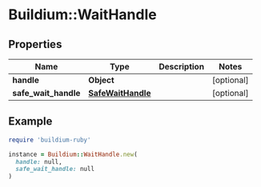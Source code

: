 # Buildium::WaitHandle

## Properties

| Name | Type | Description | Notes |
| ---- | ---- | ----------- | ----- |
| **handle** | **Object** |  | [optional] |
| **safe_wait_handle** | [**SafeWaitHandle**](SafeWaitHandle.md) |  | [optional] |

## Example

```ruby
require 'buildium-ruby'

instance = Buildium::WaitHandle.new(
  handle: null,
  safe_wait_handle: null
)
```

